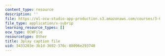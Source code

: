 ```yaml
---
content_type: resource
description: ''
file: https://ol-ocw-studio-app-production.s3.amazonaws.com/courses/3-091-introduction-to-solid-state-chemistry-fall-2018/3433203e3b1d3692370c88096e293740_g4lxRZ7T5_o.srt
file_type: application/x-subrip
learning_resource_types: []
ocw_type: OCWFile
resourcetype: Other
title: 3play caption file
uid: 3433203e-3b1d-3692-370c-88096e293740
---
```

